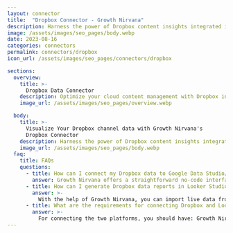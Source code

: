 ```yaml
---
layout: connector
title:  "Dropbox Connector - Growth Nirvana"
description: Harness the power of Dropbox content insights integrated into Looker Studio for strategic content management decisions.
image: /assets/images/seo_pages/body.webp
date: 2023-08-16
categories: connectors
permalink: connectors/dropbox
icon_url: /assets/images/seo_pages/connectors/dropbox

sections:
  overview:
    title: >-
      Dropbox Data Connector
    description: Optimize your cloud content management with Dropbox integration. Seamlessly merge Dropbox's content data with Looker Studio's analytical prowess, unlocking insights that drive collaboration, content strategies, and operational efficiency.
    image_url: /assets/images/seo_pages/overview.webp

  body:
    title: >-
      Visualize Your Dropbox channel data with Growth Nirvana's
      Dropbox Connector
    description: Harness the power of Dropbox content insights integrated into Looker Studio for strategic content management decisions.
    image_url: /assets/images/seo_pages/body.webp
  faq:
    title: FAQs
    questions:
      - title: How can I connect my Dropbox data to Google Data Studio/Looker Studio?
        answer: Growth Nirvana offers a straightforward no-code interface to connect to Dropbox data sources.
      - title: How can I generate Dropbox data reports in Looker Studio?
        answer: >-
          With the help of Growth Nirvana, you can import live data from Dropbox into Looker Studio. These data can be viewed in charts, tables, and dashboards to generate branded reports that can be shared instantly.
      - title: What are the requirements for connecting Dropbox and Looker Studio?
        answer: >-
          For connecting the two platforms, you should have: Growth Nirvana Account and Dropbox Ads Account
---
```

